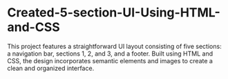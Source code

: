 # Created-5-section-UI-Using-HTML-and-CSS
 This project features a straightforward UI layout consisting of five  sections: a navigation bar, sections 1, 2, and 3, and a footer. Built using HTML and  CSS, the design incorporates semantic elements and images to create a clean and  organized interface. 
